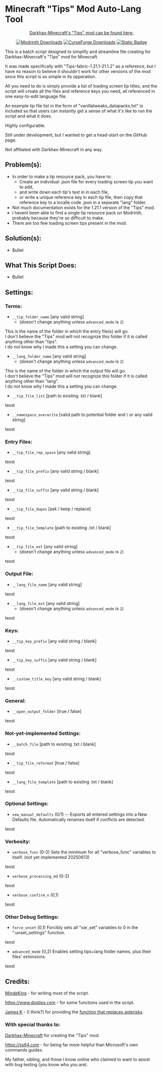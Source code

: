 # Minecraft "Tips" Mod Auto-Lang Tool
<!-- MANPAGE: BEGIN EXCLUDED SECTION -->
<div align="center">
  
<ins>Darkhax-Minecraft's "Tips" mod can be found here:</ins>

[![Modrinth Downloads](https://img.shields.io/modrinth/dt/AMCbgyVw?style=for-the-badge&logo=modrinth&label=Modrinth&color=%2300AF5C)](https://modrinth.com/mod/tips)
[![CurseForge Downloads](https://img.shields.io/curseforge/dt/306549?style=for-the-badge&logo=curseforge&label=CurseForge&color=%23F16436)](https://www.curseforge.com/minecraft/mc-mods/tips)
[![Static Badge](https://img.shields.io/badge/Github-Darkhax--Minecraft%2FTips-white?style=for-the-badge&logo=github&color=%23181717)](https://github.com/Darkhax-Minecraft/Tips)

</div>
<!-- MANPAGE: END EXCLUDED SECTION -->

This is a batch script designed to simplify and streamline file creating for Darkhax-Minecraft's "Tips" mod for Minecraft.

It was made specifically with "Tips-fabric-1.21.1-21.1.2" as a reference, but I have no reason to believe it shouldn't work for other versions of the mod since this script is so simple in its opperation.

All you need to do is simply provide a list of loading screen tip titles, and the script will create all the files and reference keys you need, all referenced in one easy-to-edit language file.

An example tip file list in the form of "vanillatweaks_datapacks.txt" is included so that users can instantly get a sense of what it's like to run the script and what it does.

Highly configurable.

Still under development, but I wanted to get a head-start on the GitHub page.

Not affiliated with Darkhax-Minecraft in any way.

## Problem(s): 
* In order to make a tip resource pack, you have to:
  * Create an individual .json file for every loading screen tip you want to add,
  * and write down each tip's text in in each file,
  * or write a unique reference key in each tip file, then copy that reference key to a localle code .json in a separate "lang" folder.
* Not much documentation exists for the 1.21.1 version of the "Tips" mod.
* I havent been able to find a single tip resource pack on Modrinth, probably because they're so difficult to make.
* There are too few loading screen tips present in the mod.
## Solution(s): 
* Bullet
## What This Script Does:
* Bullet
## Settings:
### Terms:
* `__tip_folder_name` [any valid string]
  * (doesn't change anything unless `advanced_mode` is `2`)

This is the name of the folder in which the entry file(s) will go.\
I don't believe the "Tips" mod will not recognize this folder if it is called anything other than "tips".\
I do not know why I made this a setting you can change.

* `__lang_folder_name` [any valid string]
  * (doesn't change anything unless `advanced_mode` is `2`)

This is the name of the folder in which the output file will go.\
I don't believe the "Tips" mod will not recognize this folder if it is called anything other than "lang".\
I do not know why I made this a setting you can change.

* `__tip_file_list` [path to existing .txt / blank]

texst

* `__namespace_overwrite` [valid path to potential folder and \ or any valid string]

texst

### Entry Files:
* `__tip_file_rep_space` [any valid string]

texst

* `__tip_file_prefix` [any valid string / blank]

texst

* `__tip_file_suffix` [any valid string / blank]

texst

* `__tip_file_dupes` [ask / keep / replace]

texst

* `__tip_file_template` [path to existing .txt / blank]

texst

* `__tip_file_ext` [any valid string]
  * (doesn't change anything unless `advanced_mode` is `2`)

texst

### Output File:
* `__lang_file_name` [any valid string]

texst

* `__lang_file_ext` [any valid string]
  * (doesn't change anything unless `advanced_mode` is `2`)

texst

### Keys:
* `__tip_key_prefix` [any valid string / blank]

texst

* `__tip_key_suffix` [any valid string / blank]

texst

* `__custom_title_key` [any valid string / blank]

texst

### General:
* `__open_output_folder` [true / false]

texst

### Not-yet-implemented Settings:
* `__batch_file` [path to existing .txt / blank]

texst

* `__tip_file_reformat` [true / false]

texst

* `__lang_file_template` [path to existing .txt / blank]

texst

### Optional Settings:
* `new_manual_defaults` (0/1) -- Exports all entered settings into a New Defaults file. Automatically renames itself if conflicts are detected.

texst

### Verbosity:
* `verbose_func` (0-2) Sets the minimum for all "verbose_func" variables to itself. (not yet implemented 20250613)

texst

* `verbose_processing_md` (0-2)

texst

* `verbose_confirm_n` (0,1)

texst

### Other Debug Settings:
* `force_unset` (0,1) Forcibly sets all "var_set" variables to 0 in the ":unset_settings" function.

texst

* `advanced_mode` (0,2) Enables setting tips+lang folder names, plus their files' extensions.

texst

## Credits:
[MindeKing](https://github.com/MindeKing) - for writing most of the script.

https://www.dostips.com - for some functions used in the script.

[James K](https://stackoverflow.com/users/1530402/james-k) - (I think?) for providing the [function that replaces asterisks](https://stackoverflow.com/a/11685376).

### With special thanks to:

[Darkhax-Minecraft](https://github.com/Darkhax-Minecraft) for creating the "Tips" mod.

https://ss64.com - for being far more helpful than Microsoft's own commands guides.

My father, sibling, and those I know online who claimed to want to assist with bug testing (you know who you are).
